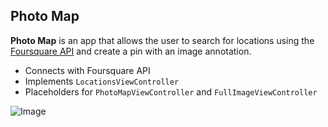 ## Photo Map

**Photo Map** is an app that allows the user to search for locations using the [Foursquare API](https://developer.foursquare.com/docs) and create a pin with an image annotation.

- Connects with Foursquare API
- Implements `LocationsViewController`
- Placeholders for `PhotoMapViewController` and `FullImageViewController`

![Image](http://i.imgur.com/WIwqNtn.gif)



    
